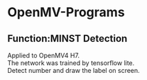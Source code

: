 # OpenMV-Programs
## Function:MINST Detection
Applied to OpenMV4 H7.  
The network was trained by tensorflow lite.  
Detect number and draw the label on screen.    
